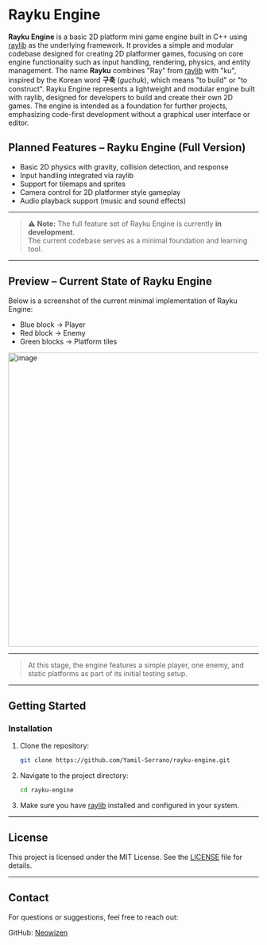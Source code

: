 
# Rayku Engine

**Rayku Engine** is a basic 2D platform mini game engine built in C++ using [raylib](https://www.raylib.com/) as the underlying framework. It provides a simple and modular codebase designed for creating 2D platformer games, focusing on core engine functionality such as input handling, rendering, physics, and entity management. The name **Rayku** combines "Ray" from [raylib](https://www.raylib.com/) with "ku", inspired by the Korean word **구축** (*guchuk*), which means "to build" or "to construct". Rayku Engine represents a lightweight and modular engine built with raylib, designed for developers to build and create their own 2D games. The engine is intended as a foundation for further projects, emphasizing code-first development without a graphical user interface or editor.


## Planned Features – Rayku Engine (Full Version)
 
- Basic 2D physics with gravity, collision detection, and response  
- Input handling integrated via raylib  
- Support for tilemaps and sprites  
- Camera control for 2D platformer style gameplay  
- Audio playback support (music and sound effects)  

---

> ⚠️ **Note:** The full feature set of Rayku Engine is currently **in development**.  
> The current codebase serves as a minimal foundation and learning tool.

---

## Preview – Current State of Rayku Engine

Below is a screenshot of the current minimal implementation of Rayku Engine:

- Blue block → Player
- Red block → Enemy
- Green blocks → Platform tiles

<img width="937" height="591" alt="image" src="https://github.com/user-attachments/assets/5df65016-a305-4415-aa9f-9ace7e682f23" />


---
> At this stage, the engine features a simple player, one enemy, and static platforms as part of its initial testing setup.
---

## Getting Started

### Installation

1. Clone the repository:
   ```bash
   git clone https://github.com/Yamil-Serrano/rayku-engine.git
   ```

2. Navigate to the project directory:
   ```bash
   cd rayku-engine
   ```

3. Make sure you have [raylib](https://www.raylib.com/) installed and configured in your system.

---

## License

This project is licensed under the MIT License. See the [LICENSE](LICENSE.md) file for details.

---

## Contact

For questions or suggestions, feel free to reach out:

GitHub: [Neowizen](https://github.com/Yamil-Serrano)































